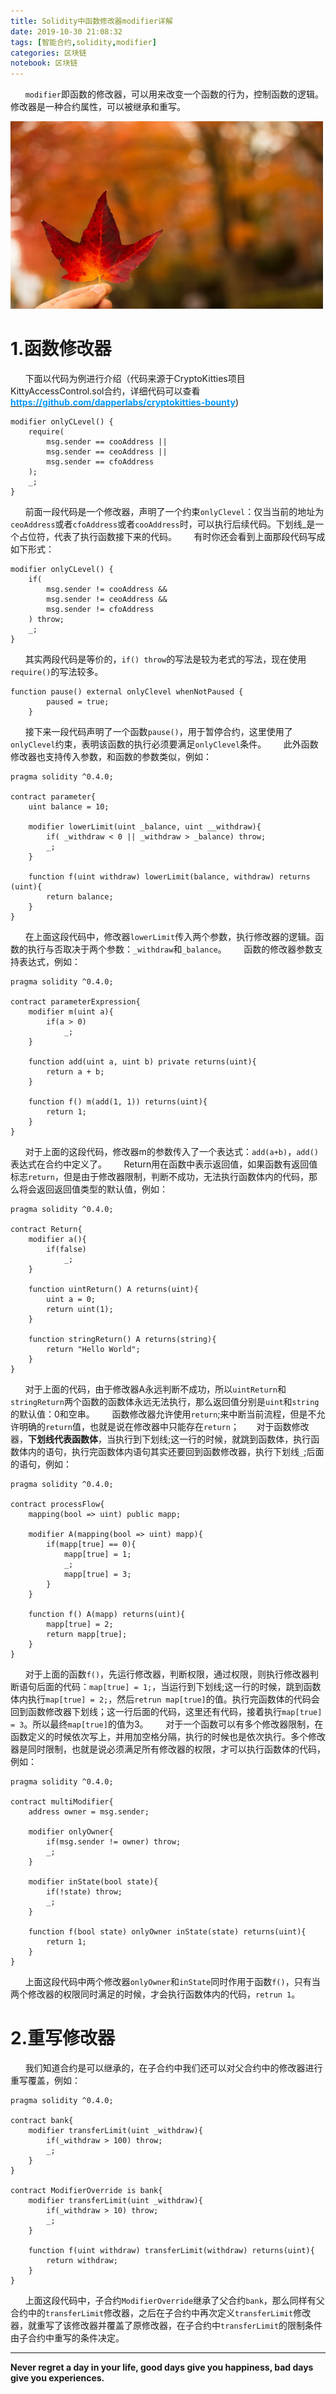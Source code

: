 ```yaml
---
title: Solidity中函数修改器modifier详解
date: 2019-10-30 21:08:32
tags: [智能合约,solidity,modifier]
categories: 区块链
notebook: 区块链
---
```


&nbsp;&nbsp;&nbsp;&nbsp;&nbsp;&nbsp;`modifier`即函数的修改器，可以用来改变一个函数的行为，控制函数的逻辑。修改器是一种合约属性，可以被继承和重写。

<img src="Solidity中函数修改器modifier详解/modifier.jpeg" width="500" height="300"/>

<!-- more -->

# 1.函数修改器

&nbsp;&nbsp;&nbsp;&nbsp;&nbsp;&nbsp;下面以代码为例进行介绍（代码来源于CryptoKitties项目KittyAccessControl.sol合约，详细代码可以查看<b><a>[<font color=#0099ff>https://github.com/dapperlabs/cryptokitties-bounty</font>](https://github.com/dapperlabs/cryptokitties-bounty)</b>)
```
modifier onlyCLevel() {
    require(
        msg.sender == cooAddress ||
        msg.sender == ceoAddress ||
        msg.sender == cfoAddress
    );
    _;
}
```
&nbsp;&nbsp;&nbsp;&nbsp;&nbsp;&nbsp;前面一段代码是一个修改器，声明了一个约束`onlyClevel`：仅当当前的地址为`ceoAddress`或者`cfoAddress`或者`cooAddress`时，可以执行后续代码。下划线_是一个占位符，代表了执行函数接下来的代码。
&nbsp;&nbsp;&nbsp;&nbsp;&nbsp;&nbsp;有时你还会看到上面那段代码写成如下形式：
```
modifier onlyCLevel() {
    if(
        msg.sender != cooAddress &&
        msg.sender != ceoAddress &&
        msg.sender != cfoAddress
    ) throw;
    _;
}
```
&nbsp;&nbsp;&nbsp;&nbsp;&nbsp;&nbsp;其实两段代码是等价的，`if() throw`的写法是较为老式的写法，现在使用`require()`的写法较多。
```
function pause() external onlyClevel whenNotPaused {
        paused = true;
    }
```
&nbsp;&nbsp;&nbsp;&nbsp;&nbsp;&nbsp;接下来一段代码声明了一个函数`pause()`，用于暂停合约，这里使用了`onlyClevel`约束，表明该函数的执行必须要满足`onlyClevel`条件。
&nbsp;&nbsp;&nbsp;&nbsp;&nbsp;&nbsp;此外函数修改器也支持传入参数，和函数的参数类似，例如：
```
pragma solidity ^0.4.0;

contract parameter{
    uint balance = 10;

    modifier lowerLimit(uint _balance, uint __withdraw){
        if( _withdraw < 0 || _withdraw > _balance) throw;
        _;
    }

    function f(uint withdraw) lowerLimit(balance, withdraw) returns (uint){
        return balance;
    }
}
```
&nbsp;&nbsp;&nbsp;&nbsp;&nbsp;&nbsp;在上面这段代码中，修改器`lowerLimit`传入两个参数，执行修改器的逻辑。函数的执行与否取决于两个参数：`_withdraw`和`_balance`。
&nbsp;&nbsp;&nbsp;&nbsp;&nbsp;&nbsp;函数的修改器参数支持表达式，例如：
```
pragma solidity ^0.4.0;

contract parameterExpression{
    modifier m(uint a){
        if(a > 0)
            _;
    }

    function add(uint a, uint b) private returns(uint){
        return a + b;
    }

    function f() m(add(1, 1)) returns(uint){
        return 1;
    }
}
```
&nbsp;&nbsp;&nbsp;&nbsp;&nbsp;&nbsp;对于上面的这段代码，修改器m的参数传入了一个表达式：`add(a+b)`，`add()`表达式在合约中定义了。
&nbsp;&nbsp;&nbsp;&nbsp;&nbsp;&nbsp;Return用在函数中表示返回值，如果函数有返回值标志`return`，但是由于修改器限制，判断不成功，无法执行函数体内的代码，那么将会返回返回值类型的默认值，例如：
```
pragma solidity ^0.4.0;

contract Return{
    modifier a(){
        if(false)
            _;
    }

    function uintReturn() A returns(uint){
        uint a = 0;
        return uint(1);
    }

    function stringReturn() A returns(string){
        return "Hello World";
    }
}
```
&nbsp;&nbsp;&nbsp;&nbsp;&nbsp;&nbsp;对于上面的代码，由于修改器A永远判断不成功，所以`uintReturn`和`stringReturn`两个函数的函数体永远无法执行，那么返回值分别是`uint`和`string`的默认值：0和空串。
&nbsp;&nbsp;&nbsp;&nbsp;&nbsp;&nbsp;函数修改器允许使用`return`;来中断当前流程，但是不允许明确的`return`值，也就是说在修改器中只能存在`return`；
&nbsp;&nbsp;&nbsp;&nbsp;&nbsp;&nbsp;对于函数修改器，<b>下划线代表函数体</b>，当执行到下划线;这一行的时候，就跳到函数体，执行函数体内的语句，执行完函数体内语句其实还要回到函数修改器，执行下划线`_`;后面的语句，例如：
```
pragma solidity ^0.4.0;

contract processFlow{
    mapping(bool => uint) public mapp;

    modifier A(mapping(bool => uint) mapp){
        if(mapp[true] == 0){
            mapp[true] = 1;
            _;
            mapp[true] = 3;
        }
    }

    function f() A(mapp) returns(uint){
        mapp[true] = 2;
        return mapp[true];
    }
}
```
&nbsp;&nbsp;&nbsp;&nbsp;&nbsp;&nbsp;对于上面的函数`f()`，先运行修改器，判断权限，通过权限，则执行修改器判断语句后面的代码：`map[true] = 1;`，当运行到下划线;这一行的时候，跳到函数体内执行`map[true] = 2;`，然后`retrun map[true]`的值。执行完函数体的代码会回到函数修改器下划线；这一行后面的代码，这里还有代码，接着执行`map[true] = 3`。所以最终`map[true]`的值为3。
&nbsp;&nbsp;&nbsp;&nbsp;&nbsp;&nbsp;对于一个函数可以有多个修改器限制，在函数定义的时候依次写上，并用加空格分隔，执行的时候也是依次执行。多个修改器是同时限制，也就是说必须满足所有修改器的权限，才可以执行函数体的代码，例如：
```
pragma solidity ^0.4.0;

contract multiModifier{
    address owner = msg.sender;

    modifier onlyOwner{
        if(msg.sender != owner) throw;
        _;
    }

    modifier inState(bool state){
        if(!state) throw;
        _;
    }

    function f(bool state) onlyOwner inState(state) returns(uint){
        return 1;
    }
}
```
&nbsp;&nbsp;&nbsp;&nbsp;&nbsp;&nbsp;上面这段代码中两个修改器`onlyOwner`和`inState`同时作用于函数`f()`，只有当两个修改器的权限同时满足的时候，才会执行函数体内的代码，`retrun 1`。

# 2.重写修改器

&nbsp;&nbsp;&nbsp;&nbsp;&nbsp;&nbsp;我们知道合约是可以继承的，在子合约中我们还可以对父合约中的修改器进行重写覆盖，例如：
```
pragma solidity ^0.4.0;

contract bank{
    modifier transferLimit(uint _withdraw){
        if(_withdraw > 100) throw;
        _;
    }
}

contract ModifierOverride is bank{
    modifier transferLimit(uint _withdraw){
        if(_withdraw > 10) throw;
        _;
    }

    function f(uint withdraw) transferLimit(withdraw) returns(uint){
        return withdraw;
    }
}
```
&nbsp;&nbsp;&nbsp;&nbsp;&nbsp;&nbsp;上面这段代码中，子合约`ModifierOverride`继承了父合约`bank`，那么同样有父合约中的`transferLimit`修改器，之后在子合约中再次定义`transferLimit`修改器，就重写了该修改器并覆盖了原修改器，在子合约中`transferLimit`的限制条件由子合约中重写的条件决定。



- - -
<b>Never regret a day in your life, good days give you happiness, bad days give you experiences.</b>